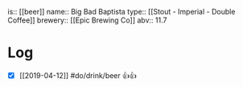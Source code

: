 is:: [[beer]]
name:: Big Bad Baptista
type:: [[Stout - Imperial - Double Coffee]]
brewery:: [[Epic Brewing Co]]
abv:: 11.7

# Log
- [x] [[2019-04-12]] #do/drink/beer 👍👍
